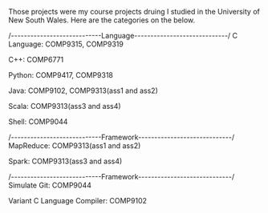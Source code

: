 Those projects were my course projects druing I studied in the University of New South Wales. Here are the categories on the below.

/----------------------------Language-----------------------------/
C Language: COMP9315, COMP9319

C++: COMP6771

Python: COMP9417, COMP9318

Java: COMP9102, COMP9313(ass1 and ass2)

Scala: COMP9313(ass3 and ass4)

Shell: COMP9044

/----------------------------Framework-----------------------------/
MapReduce: COMP9313(ass1 and ass2)

Spark: COMP9313(ass3 and ass4)

/----------------------------Framework-----------------------------/
Simulate Git: COMP9044

Variant C Language Compiler: COMP9102
